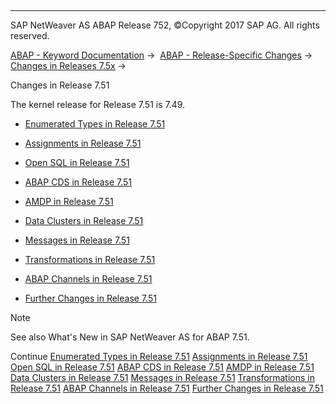   

* * *

SAP NetWeaver AS ABAP Release 752, ©Copyright 2017 SAP AG. All rights reserved.

[ABAP - Keyword Documentation](javascript:call_link\('abenabap.htm'\)) →  [ABAP - Release-Specific Changes](javascript:call_link\('abennews.htm'\)) →  [Changes in Releases 7.5x](javascript:call_link\('abennews-75.htm'\)) → 

Changes in Release 7.51

The kernel release for Release 7.51 is 7.49.

-   [Enumerated Types in Release 7.51](javascript:call_link\('abennews-751-types.htm'\))
    
-   [Assignments in Release 7.51](javascript:call_link\('abennews-751-assignments.htm'\))
    
-   [Open SQL in Release 7.51](javascript:call_link\('abennews-751-open_sql.htm'\))
    
-   [ABAP CDS in Release 7.51](javascript:call_link\('abennews-751-abap_cds.htm'\))
    
-   [AMDP in Release 7.51](javascript:call_link\('abennews-751-amdp.htm'\))
    
-   [Data Clusters in Release 7.51](javascript:call_link\('abennews-751-data_cluster.htm'\))
    
-   [Messages in Release 7.51](javascript:call_link\('abennews-751-messages.htm'\))
    
-   [Transformations in Release 7.51](javascript:call_link\('abennews-751-transformations.htm'\))
    
-   [ABAP Channels in Release 7.51](javascript:call_link\('abennews-751-channels.htm'\))
    
-   [Further Changes in Release 7.51](javascript:call_link\('abennews-751-others.htm'\))
    

Note

See also What's New in SAP NetWeaver AS for ABAP 7.51.

Continue
[Enumerated Types in Release 7.51](javascript:call_link\('abennews-751-types.htm'\))
[Assignments in Release 7.51](javascript:call_link\('abennews-751-assignments.htm'\))
[Open SQL in Release 7.51](javascript:call_link\('abennews-751-open_sql.htm'\))
[ABAP CDS in Release 7.51](javascript:call_link\('abennews-751-abap_cds.htm'\))
[AMDP in Release 7.51](javascript:call_link\('abennews-751-amdp.htm'\))
[Data Clusters in Release 7.51](javascript:call_link\('abennews-751-data_cluster.htm'\))
[Messages in Release 7.51](javascript:call_link\('abennews-751-messages.htm'\))
[Transformations in Release 7.51](javascript:call_link\('abennews-751-transformations.htm'\))
[ABAP Channels in Release 7.51](javascript:call_link\('abennews-751-channels.htm'\))
[Further Changes in Release 7.51](javascript:call_link\('abennews-751-others.htm'\))